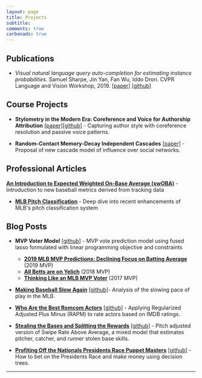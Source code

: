 ```yaml
---
layout: page
title: Projects
subtitle: 
comments: true
carbonads: true
---
```


## Publications

- *Visual natural language query auto-completion for estimating instance probabilities.* 
Samuel Sharpe, Jin Yan, Fan Wu, Iddo Drori. 
CVPR Language and Vision Workshop, 2019. [\[paper\]](https://arxiv.org/abs/1910.04887) [\[github\]](https://github.com/ssharpe42/VNLQAC)

## Course Projects

-  **Stylometry in the Modern Era: Coreference and Voice for Authorship Attribution** [\[paper\]](https://ssharpe42.github.io/CorefVoice)[\[github\]](https://github.com/ssharpe42/AuthorStyle) - Capturing author style with coreference resolution and passive voice patterns. 

-  **Random-Contact Memory-Decay Independent Cascades** [\[paper\]](https://ssharpe42.github.io/RCMD-IC) - Proposal of new cascade model of influence over social networks.

## Professional Articles

[**An Introduction to Expected Weighted On-Base Average (xwOBA)**](https://technology.mlblogs.com/an-introduction-to-expected-weighted-on-base-average-xwoba-29d6070ba52b) - Introduction to new baseball metrics derived from tracking data

- [**MLB Pitch Classification**](https://technology.mlblogs.com/mlb-pitch-classification-64a1e32ee079) - Deep dive into recent enhancements of MLB's pitch classification system

## Blog Posts

- **MVP Voter Model** [\[github\]](https://github.com/ssharpe42/MLB_MVPVoting) - MVP vote prediction model using fused 
lasso formulated with linear programming objective and constraints
    - **[2019 MLB MVP Predictions: Declining Focus on Batting Average](https://sharpestats.com/2019-mlb-mvp-predictions-declining-focus-on-batting-average/)** (2019 MVP)
    - **[All Betts are on Yelich](https://sharpestats.com/all-betts-are-on-yelich/)** (2018 MVP)
    - **[Thinking Like an MLB MVP Voter](https://sharpestats.com/thinking-like-an-mlb-mvp-voter/)** (2017 MVP)

- **[Making Baseball Slow Again](https://sharpestats.com/making-baseball-slow-again/)** [\[github\]](https://github.com/ssharpe42/PaceofPlay)- Analysis of the slowing pace of play in the MLB.

- **[Who Are the Best Romcom Actors](https://sharpestats.com/who-are-the-best-romcom-actors/)** [\[github\]](https://github.com/ssharpe42/RomComPlusMinus) - 
    Applying Regularized Adjusted Plus Minus (RAPM) to rate actors based on IMDB ratings. 
    
- **[Stealing the Bases and Splitting the Rewards](https://sharpestats.com/stealing-bases-and-splitting-the-rewards/)** [\[github\]](https://github.com/ssharpe42/pSRAA) - Pitch adjusted version of Swipe Rate Above Average, a mixed model that estimates pitcher, catcher, and runner stolen base skills. 

- **[Profiting Off the Nationals Presidents Race Puppet Masters](https://sharpestats.com/profiting-off-the-nationals-presidents-race-puppet-masters/)** [\[github\]](https://github.com/ssharpe42/PresidentRace) - How to bet on the Presidents Race and make money using decision trees. 

---
